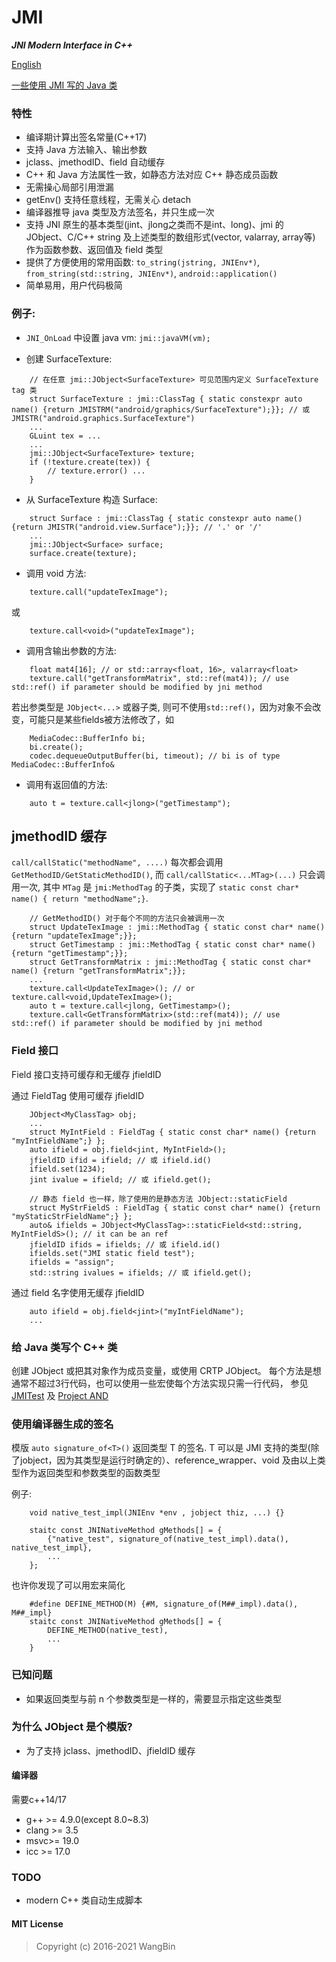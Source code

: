 # JMI
**_JNI Modern Interface in C++_**

[English](README.md)

[一些使用 JMI 写的 Java 类](https://github.com/wang-bin/AND.git)

### 特性

- 编译期计算出签名常量(C++17)
- 支持 Java 方法输入、输出参数
- jclass、jmethodID、field 自动缓存
- C++ 和 Java 方法属性一致，如静态方法对应 C++ 静态成员函数
- 无需操心局部引用泄漏
- getEnv() 支持任意线程，无需关心 detach
- 编译器推导 java 类型及方法签名，并只生成一次
- 支持 JNI 原生的基本类型(jint、jlong之类而不是int、long)、jmi 的 JObject、C/C++ string 及上述类型的数组形式(vector, valarray, array等) 作为函数参数、返回值及 field 类型
- 提供了方便使用的常用函数: `to_string(jstring, JNIEnv*)`, `from_string(std::string, JNIEnv*)`, `android::application()`
- 简单易用，用户代码极简

### 例子:
- `JNI_OnLoad` 中设置 java vm: `jmi::javaVM(vm);`

- 创建 SurfaceTexture:
```
    // 在任意 jmi::JObject<SurfaceTexture> 可见范围内定义 SurfaceTexture tag 类
    struct SurfaceTexture : jmi::ClassTag { static constexpr auto name() {return JMISTRM("android/graphics/SurfaceTexture");}}; // 或 JMISTR("android.graphics.SurfaceTexture")
    ...
    GLuint tex = ...
    ...
    jmi::JObject<SurfaceTexture> texture;
    if (!texture.create(tex)) {
        // texture.error() ...
    }
```

- 从 SurfaceTexture 构造 Surface:
```
    struct Surface : jmi::ClassTag { static constexpr auto name() {return JMISTR("android.view.Surface");}}; // '.' or '/'
    ...
    jmi::JObject<Surface> surface;
    surface.create(texture);
```

- 调用 void 方法:
```
    texture.call("updateTexImage");
```

或

```
    texture.call<void>("updateTexImage");
```

- 调用含输出参数的方法:
```
    float mat4[16]; // or std::array<float, 16>, valarray<float>
    texture.call("getTransformMatrix", std::ref(mat4)); // use std::ref() if parameter should be modified by jni method
```

若出参类型是 `JObject<...>` 或器子类, 则可不使用`std::ref()`，因为对象不会改变，可能只是某些fields被方法修改了，如

```
    MediaCodec::BufferInfo bi;
    bi.create();
    codec.dequeueOutputBuffer(bi, timeout); // bi is of type MediaCodec::BufferInfo&
```

- 调用有返回值的方法:
```
    auto t = texture.call<jlong>("getTimestamp");
```

## jmethodID 缓存

`call/callStatic("methodName", ....)` 每次都会调用 `GetMethodID/GetStaticMethodID()`, 而 `call/callStatic<...MTag>(...)` 只会调用一次, 其中 `MTag` 是 `jmi:MethodTag` 的子类，实现了 `static const char* name() { return "methodName";}`.

```
    // GetMethodID() 对于每个不同的方法只会被调用一次
    struct UpdateTexImage : jmi::MethodTag { static const char* name() {return "updateTexImage";}};
    struct GetTimestamp : jmi::MethodTag { static const char* name() {return "getTimestamp";}};
    struct GetTransformMatrix : jmi::MethodTag { static const char* name() {return "getTransformMatrix";}};
    ...
    texture.call<UpdateTexImage>(); // or texture.call<void,UpdateTexImage>();
    auto t = texture.call<jlong, GetTimestamp>();
    texture.call<GetTransformMatrix>(std::ref(mat4)); // use std::ref() if parameter should be modified by jni method
```

### Field 接口

Field 接口支持可缓存和无缓存 jfieldID

通过 FieldTag 使用可缓存 jfieldID

```
    JObject<MyClassTag> obj;
    ...
    struct MyIntField : FieldTag { static const char* name() {return "myIntFieldName";} };
    auto ifield = obj.field<jint, MyIntField>();
    jfieldID ifid = ifield; // 或 ifield.id()
    ifield.set(1234);
    jint ivalue = ifield; // 或 ifield.get();

    // 静态 field 也一样，除了使用的是静态方法 JObject::staticField
    struct MyStrFieldS : FieldTag { static const char* name() {return "myStaticStrFieldName";} };
    auto& ifields = JObject<MyClassTag>::staticField<std::string, MyIntFieldS>(); // it can be an ref
    jfieldID ifids = ifields; // 或 ifield.id()
    ifields.set("JMI static field test");
    ifields = "assign";
    std::string ivalues = ifields; // 或 ifield.get();
```

通过 field 名字使用无缓存 jfieldID

```
    auto ifield = obj.field<jint>("myIntFieldName");
    ...
```

### 给 Java 类写个 C++ 类

创建 JObject<YouClassTag> 或把其对象作为成员变量，或使用 CRTP JObject<YouClass>。 每个方法是想通常不超过3行代码，也可以使用一些宏使每个方法实现只需一行代码， 参见 [JMITest](test/JMITest.h) 及  [Project AND](https://github.com/wang-bin/AND.git)

### 使用编译器生成的签名

模版 `auto signature_of<T>()` 返回类型 T 的签名. T 可以是 JMI 支持的类型(除了jobject，因为其类型是运行时确定的）、reference_wrapper、void 及由以上类型作为返回类型和参数类型的函数类型


例子:

```
    void native_test_impl(JNIEnv *env , jobject thiz, ...) {}

    staitc const JNINativeMethod gMethods[] = {
        {"native_test", signature_of(native_test_impl).data(), native_test_impl},
        ...
    };
```

也许你发现了可以用宏来简化

```
    #define DEFINE_METHOD(M) {#M, signature_of(M##_impl).data(), M##_impl}
    staitc const JNINativeMethod gMethods[] = {
        DEFINE_METHOD(native_test),
        ...
    }
```


### 已知问题

- 如果返回类型与前 n 个参数类型是一样的，需要显示指定这些类型

### 为什么 JObject 是个模版?
- 为了支持 jclass、jmethodID、jfieldID 缓存

#### 编译器
需要c++14/17

- g++ >= 4.9.0(except 8.0~8.3)
- clang >= 3.5
- msvc>= 19.0
- icc >= 17.0

### TODO
- modern C++ 类自动生成脚本

#### MIT License
>Copyright (c) 2016-2021 WangBin
